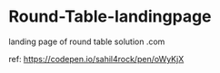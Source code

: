 # Round-Table-landingpage
landing page of round table solution .com

ref: https://codepen.io/sahil4rock/pen/oWyKjX
